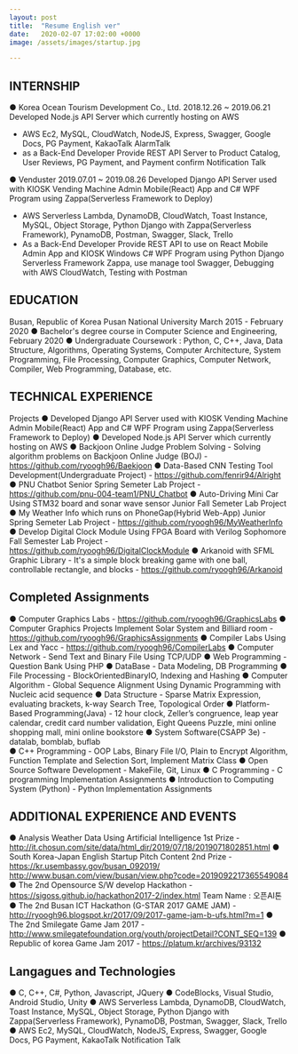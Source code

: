 ```yaml
---
layout: post
title:  "Resume English ver"
date:   2020-02-07 17:02:00 +0000
image: /assets/images/startup.jpg

---
```


INTERNSHIP
-------------------------------------------------------------------------------------------------------------------------------------------------
● Korea Ocean Tourism Development Co., Ltd. 2018.12.26 ~ 2019.06.21
Developed Node.js API Server which currently hosting on AWS
-	AWS Ec2, MySQL, CloudWatch, NodeJS, Express, Swagger, Google Docs, PG Payment, KakaoTalk AlarmTalk
-   as a Back-End Developer Provide REST API Server to Product Catalog, User Reviews, PG Payment, and Payment confirm Notification Talk

● Venduster	2019.07.01 ~ 2019.08.26
Developed Django API Server used with KIOSK Vending Machine Admin Mobile(React) App and C# WPF Program using Zappa(Serverless Framework to Deploy)
-	AWS Serverless Lambda, DynamoDB, CloudWatch,  Toast Instance, MySQL, Object Storage, Python Django with Zappa(Serverless Framework), PynamoDB,  Postman, Swagger, Slack, Trello
-   As a Back-End Developer Provide REST API to use on React Mobile Admin App and KIOSK Windows C# WPF Program using Python Django Serverless Framework Zappa, use manage tool Swagger, Debugging with AWS CloudWatch, Testing with Postman 

EDUCATION
-------------------------------------------------------------------------------------------------------------------------------------------------
Busan, Republic of Korea					Pusan National University					March 2015 - February 2020
● Bachelor's degree course in Computer Science and Engineering, February 2020
● Undergraduate Coursework : Python, C, C++, Java, Data Structure, Algorithms, Operating Systems, Computer Architecture, System Programming, File Processing,
Computer Graphics, Computer Network, Compiler, Web Programming, Database, etc.

TECHNICAL EXPERIENCE
-------------------------------------------------------------------------------------------------------------------------------------------------
Projects
● Developed Django API Server used with KIOSK Vending Machine Admin Mobile(React) App and C# WPF Program using Zappa(Serverless Framework to Deploy)
● Developed Node.js API Server which currently hosting on AWS
● Backjoon Online Judge Problem Solving - Solving algorithm problems on Backjoon Online Judge (BOJ) - https://github.com/ryoogh96/Baekjoon
● Data-Based CNN Testing Tool Development(Undergraduate Project) - https://github.com/fenrir94/Alright
● PNU Chatbot Senior Spring Semeter Lab Project - https://github.com/pnu-004-team1/PNU_Chatbot
● Auto-Driving Mini Car Using STM32 board and sonar wave sensor Junior Fall Semeter Lab Project
● My Weather Info which runs on PhoneGap(Hybrid Web-App) Junior Spring Semeter Lab Project - https://github.com/ryoogh96/MyWeatherInfo
● Develop Digital Clock Module Using FPGA Board with Verilog Sophomore Fall Semester Lab Project - https://github.com/ryoogh96/DigitalClockModule
● Arkanoid with SFML Graphic Library - It's a simple block breaking game with one ball, controllable rectangle, and blocks - https://github.com/ryoogh96/Arkanoid

Completed Assignments
-------------------------------------------------------------------------------------------------------------------------------------------------
● Computer Graphics Labs - https://github.com/ryoogh96/GraphicsLabs
● Computer Graphics Projects Implement Solar System and Billiard room - https://github.com/ryoogh96/GraphicsAssignments
● Compiler Labs Using Lex and Yacc - https://github.com/ryoogh96/CompilerLabs
● Computer Network - Send Text and Binary File Using TCP/UDP
● Web Programming - Question Bank Using PHP
● DataBase - Data Modeling, DB Programming
● File Processing - BlockOrientedBinaryIO, Indexing and Hashing
● Computer Algorithm - Global Sequence Alignment Using Dynamic Programming with Nucleic acid sequence
● Data Structure - Sparse Matrix Expression, evaluating brackets, k-way Search Tree, Topological Order
● Platform-Based Programming(Java) - 12 hour clock, Zeller’s congruence, leap year calendar, credit card number validation, Eight Queens Puzzle, mini online shopping mall, mini online bookstore
● System Software(CSAPP 3e) - datalab, bomblab, buflab	
● C++ Programming - OOP Labs, Binary File I/O, Plain to Encrypt Algorithm, Function Template and Selection Sort, Implement Matrix Class
● Open Source Software Development - MakeFile, Git, Linux
● C Programming - C programming Implementation Assignments
● Introduction to Computing System (Python) - Python Implementation Assignments

ADDITIONAL EXPERIENCE AND EVENTS
-------------------------------------------------------------------------------------------------------------------------------------------------
● Analysis Weather Data Using Artificial Intelligence 1st Prize - http://it.chosun.com/site/data/html_dir/2019/07/18/2019071802851.html
● South Korea-Japan English Startup Pitch Content 2nd Prize - https://kr.usembassy.gov/busan_092019/ http://www.busan.com/view/busan/view.php?code=2019092217365549084
● The 2nd Opensource S/W develop Hackathon - https://sigoss.github.io/hackathon2017-2/index.html Team Name : 오픈AI톤
● The 2nd Busan ICT Hackathon (G-STAR 2017 GAME JAM) - http://ryoogh96.blogspot.kr/2017/09/2017-game-jam-b-ufs.html?m=1
● The 2nd Smilegate Game Jam 2017 - http://www.smilegatefoundation.org/youth/projectDetail?CONT_SEQ=139 
● Republic of korea Game Jam 2017 - https://platum.kr/archives/93132

Langagues and Technologies
-------------------------------------------------------------------------------------------------------------------------------------------------
● C, C++, C#, Python, Javascript, JQuery
● CodeBlocks, Visual Studio, Android Studio, Unity
● AWS Serverless Lambda, DynamoDB, CloudWatch,  Toast Instance, MySQL, Object Storage, Python Django with Zappa(Serverless Framework), PynamoDB, Postman, Swagger, Slack, Trello
● AWS Ec2, MySQL, CloudWatch, NodeJS, Express, Swagger, Google Docs, PG Payment, KakaoTalk Notification Talk